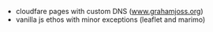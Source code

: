 - cloudfare pages with custom DNS (www.grahamjoss.org)
- vanilla js ethos with minor exceptions (leaflet and marimo)
